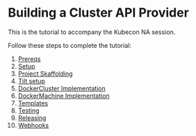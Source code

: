 # Building a Cluster API Provider

This is the tutorial to accompany the Kubecon NA session.

Follow these steps to complete the tutorial:

1. [Prereqs](1-prereqs.md)
2. [Setup](2-setup.md)
3. [Project Skaffolding](3-skaffolding.md)
4. [Tilt setup](4-setup-tilt.md)
5. [DockerCluster Implementation](5-cluster-implementation.md)
6. [DockerMachine Implementation](6-machine-implementation.md)
7. [Templates](7-templates.md)
8. [Testing](9-testing.md)
9. [Releasing](9-releasing.md)
10. [Webhooks](10-webhooks.md)
